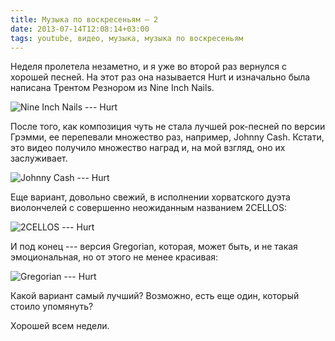 ```yaml
---
title: Музыка по воскресеньям — 2
date: 2013-07-14T12:08:14+03:00
tags: youtube, видео, музыка, музыка по воскресеньям
---
```


Неделя пролетела незаметно, и я уже во второй раз вернулся с хорошей песней. На этот раз она называется Hurt и изначально была написана Трентом Резнором из Nine Inch Nails.

![Nine Inch Nails --- Hurt](http://www.youtube.com/watch?v=fb4qyuR7_cc)

После того, как композиция чуть не стала лучшей рок-песней по версии Грэмми, ее перепевали множество раз, например, Johnny Cash. Кстати, это видео получило множество наград и, на мой взгляд, оно их заслуживает.

![Johnny Cash --- Hurt](http://www.youtube.com/watch?v=McV7pjwVFbE)

Еще вариант, довольно свежий, в исполнении хорватского дуэта виолончелей с совершенно неожиданным названием 2CELLOS:

![2CELLOS --- Hurt](http://www.youtube.com/watch?v=IdwQqkSOm_A)

И под конец --- версия Gregorian, которая, может быть, и не такая эмоциональная, но от этого не менее красивая:

![Gregorian --- Hurt](http://www.youtube.com/watch?v=XOC8TX1SyW4)

Какой вариант самый лучший? Возможно, есть еще один, который стоило упомянуть?

Хорошей всем недели.

